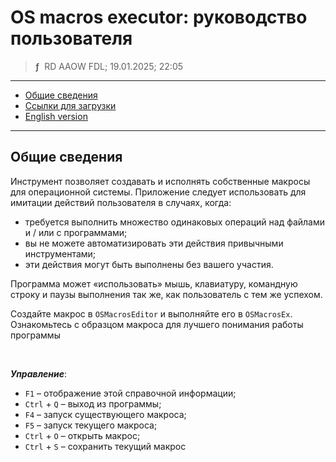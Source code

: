 # OS macros executor: руководство пользователя
> **ƒ** &nbsp;RD AAOW FDL; 19.01.2025; 22:05

---

- [Общие сведения](#section)
- [Ссылки для загрузки](https://adslbarxatov.github.io/DPArray/ru#os-macros-executor)
- [English version](https://adslbarxatov.github.io/OSMacrosExecutor)

---

## Общие сведения

Инструмент позволяет создавать и исполнять собственные макросы для операционной системы.
Приложение следует использовать для имитации действий пользователя в случаях, когда:
- требуется выполнить множество одинаковых операций над файлами и / или с программами;
- вы не можете автоматизировать эти действия привычными инструментами;
- эти действия могут быть выполнены без вашего участия.

Программа может «использовать» мышь, клавиатуру, командную строку и паузы выполнения так же,
как пользователь с тем же успехом.

Создайте макрос в `OSMacrosEditor` и выполняйте его в `OSMacrosEx`. Ознакомьтесь с образцом
макроса для лучшего понимания работы программы

&nbsp;

***Управление***:

- `F1` – отображение этой справочной информации;
- `Ctrl` + `Q` – выход из программы;
- `F4` – запуск существующего макроса;
- `F5` – запуск текущего макроса;
- `Ctrl` + `O` – открыть макрос;
- `Ctrl` + `S` – сохранить текущий макрос
